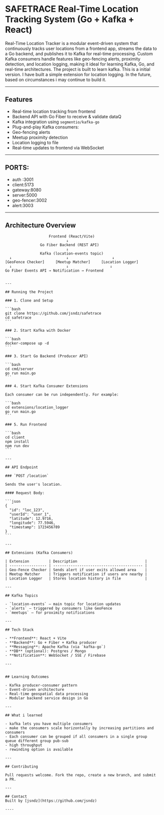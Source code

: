 # SAFETRACE Real-Time Location Tracking System (Go + Kafka + React)

Real-Time Location Tracker is a modular event-driven system that continuously tracks user locations from a frontend app, streams the data to a Go backend, and publishes it to Kafka for real-time processing. Custom Kafka consumers handle features like geo-fencing alerts, proximity detection, and location logging, making it ideal for learning Kafka, Go, and real-time architectures.
The project is built to learn kafka.
This is a initial version.
I have built a simple extension for location logging.
In the future, based on circumstances i may continue to build it.

---

## Features

- Real-time location tracking from frontend
- Backend API with Go Fiber to receive & validate dataQ
- Kafka integration using `segmentio/kafka-go`
- Plug-and-play Kafka consumers:
- Geo-fencing alerts
- Meetup proximity detection
- Location logging to file
- Real-time updates to frontend via WebSocket

---

## PORTS:

- auth :3001
- client:5173
- gateway:8080
- server:5000
- geo-fencer:3002
- alert:3003

---

## Architecture Overview

```text
                    Frontend (React/Vite)
                            ↓
                Go Fiber Backend (REST API)
                            ↓
                Kafka (location-events topic)
  ↓                         ↓                    ↓
[GeoFence Checker]     [Meetup Matcher]     [Location Logger]
  ↓                         ↓                   ↓
Go Fiber Events API → Notification → Frontend
```

````

---

## Running the Project

### 1. Clone and Setup

```bash
git clone https://github.com/jsndz/safetrace
cd safetrace
```

### 2. Start Kafka with Docker

```bash
docker-compose up -d
```

### 3. Start Go Backend (Producer API)

```bash
cd cmd/server
go run main.go
```

### 4. Start Kafka Consumer Extensions

Each consumer can be run independently. For example:

```bash
cd extensions/location_logger
go run main.go
```

### 5. Run Frontend

```bash
cd client
npm install
npm run dev
```

---

## API Endpoint

### `POST /location`

Sends the user's location.

#### Request Body:

```json
{
  "id": "loc_123",
  "userId": "user_1",
  "latitude": 12.9716,
  "longitude": 77.5946,
  "timestamp": 1723456789
}
```

---

## Extensions (Kafka Consumers)

| Extension         | Description                               |
| ----------------- | ----------------------------------------- |
| Geo-Fence Checker | Sends alert if user exits allowed area    |
| Meetup Matcher    | Triggers notification if users are nearby |
| Location Logger   | Stores location history in file           |

---

## Kafka Topics

- `location-events` – main topic for location updates
- `alerts` – triggered by consumers like GeoFence
- `meetups` – for proximity notifications

---

## Tech Stack

- **Frontend**: React + Vite
- **Backend**: Go + Fiber + Kafka producer
- **Messaging**: Apache Kafka (via `kafka-go`)
- **DB** (optional): Postgres / Mongo
- **Notification**: WebSocket / SSE / Firebase

---


## Learning Outcomes

- Kafka producer-consumer pattern
- Event-driven architecture
- Real-time geospatial data processing
- Modular backend service design in Go

---

## What i learned

- kafka lets you have multiple consumers
- make the consumers scale horizontally by increasing partitions and consumers
- Each consumer can be grouped if all consumers in a single group queue different group pub-sub
- high throughput
- rewinding option is available

---

## Contributing

Pull requests welcome. Fork the repo, create a new branch, and submit a PR.

---

## Contact
Built by [jsndz](https://github.com/jsndz)

----
````
